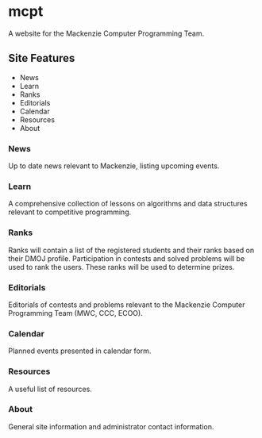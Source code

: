 # mcpt
A website for the Mackenzie Computer Programming Team.

## Site Features

- News
- Learn
- Ranks
- Editorials
- Calendar
- Resources
- About

### News

Up to date news relevant to Mackenzie, listing upcoming events. 

### Learn

A comprehensive collection of lessons on algorithms and data structures relevant to competitive programming. 

### Ranks

Ranks will contain a list of the registered students and their ranks based on their DMOJ profile. Participation in contests and solved problems will be used to rank the users. These ranks will be used to determine prizes. 

### Editorials

Editorials of contests and problems relevant to the Mackenzie Computer Programming Team (MWC, CCC, ECOO). 

### Calendar

Planned events presented in calendar form. 

### Resources

A useful list of resources.

### About

General site information and administrator contact information.  
